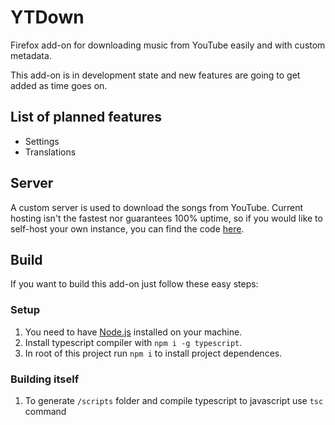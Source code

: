 # YTDown
Firefox add-on for downloading music from YouTube easily and with custom metadata.

This add-on is in development state and new features are going to get added as time goes on.

## List of planned features
- Settings
- Translations

## Server
A custom server is used to download the songs from YouTube. Current hosting isn't the fastest nor guarantees 100% uptime, so if you would like to self-host your own instance, you can find the code [here](https://github.com/Histmy/YTDown-server/).

## Build
If you want to build this add-on just follow these easy steps:

### Setup
1. You need to have [Node.js](https://nodejs.org/) installed on your machine.
1. Install typescript compiler with `npm i -g typescript`.
1. In root of this project run `npm i` to install project dependences.

### Building itself
1. To generate `/scripts` folder and compile typescript to javascript use `tsc` command
